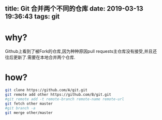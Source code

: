 title: Git 合并两个不同的仓库
date: 2019-03-13 19:36:43
tags: git
---
# why?
Github上看到了被Fork的仓库,因为种种原因pull requests主仓库没有接受,并且还往后更新了.需要在本地合并两个仓库.

# how?

```sh
git clone https://github.com/A/git.git
git remote add other https://github.com/B/git.git
#git remote add -t remote-branch remote-name remote-url
git fetch other master 
#git branch -a
git merge other/master
```